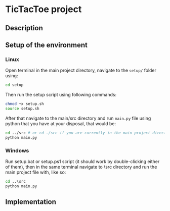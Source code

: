# TicTacToe project 

<!-- TODO - Short description -->

## Description

<!-- TODO - Long description -->

## Setup of the environment

### Linux

Open terminal in the main project directory, navigate to the `setup/` folder using:
```bash
cd setup
```

Then run the setup script using following commands:
```bash
chmod +x setup.sh
source setup.sh
```

After that navigate to the main/src directory and run `main.py` file using python that you have at your disposal, that would be:
```bash
cd ../src # or cd ./src if you are currently in the main project directory
python main.py
```

### Windows 

Run setup.bat or setup.ps1 script (it should work by double-clicking either of them), then in the same terminal navigate to \src directory and run the main project file with, like so:
```bat
cd ..\src
python main.py
```

<!-- TODO - Test on Windows -->

## Implementation 

<!-- TODO - Implementation details -->

